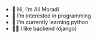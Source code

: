 - 👋 Hi, I’m Ali Moradi
- 👀 I’m interested in programming 
- 🌱 I’m currently learning python 
- 👨‍💻 I like backend (django) 
<!---
Ali-Moradi1378/Ali-Moradi1378 is a ✨ special ✨ repository because its `README.md` (this file) appears on your GitHub profile.
You can click the Preview link to take a look at your changes.
--->
